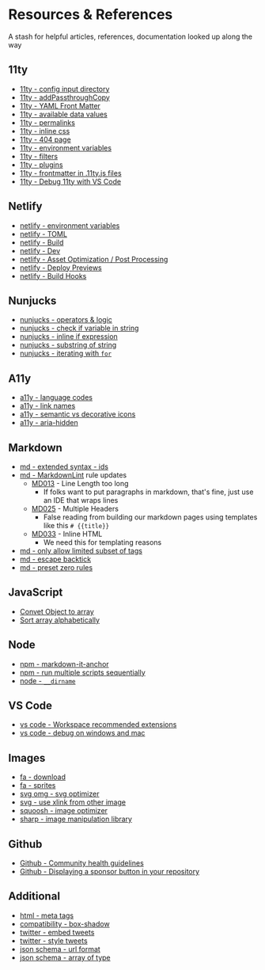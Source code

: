 # Resources & References

A stash for helpful articles, references, documentation looked up along the way

## 11ty

* [11ty - config input directory](https://www.11ty.io/docs/config/#input-directory)
* [11ty - addPassthroughCopy](https://www.11ty.io/docs/copy/)
* [11ty - YAML Front Matter](https://www.11ty.io/docs/data-frontmatter/)
* [11ty - available data values](https://www.11ty.io/docs/data/)
* [11ty - permalinks](https://www.11ty.io/docs/permalinks/)
* [11ty - inline css](https://www.11ty.io/docs/quicktips/inline-css/)
* [11ty - 404 page](https://www.11ty.io/docs/quicktips/not-found/)
* [11ty - environment variables](https://www.11ty.io/docs/data-js/#example%3A-exposing-environment-variables)
* [11ty - filters](https://www.11ty.io/docs/filters/)
* [11ty - plugins](https://www.11ty.io/docs/plugins/)
* [11ty - frontmatter in .11ty.js files](https://www.11ty.io/docs/languages/javascript/#permalinks)
* [11ty - Debug 11ty with VS Code](https://github.com/11ty/eleventy/issues/331)

## Netlify

* [netlify - environment variables](https://www.netlify.com/docs/continuous-deployment/#environment-variables)
* [netlify - TOML](https://www.netlify.com/docs/netlify-toml-reference/)
* [netlify - Build](https://www.netlify.com/products/build/)
* [netlify - Dev](https://www.netlify.com/products/dev/)
* [netlify - Asset Optimization / Post Processing](https://www.netlify.com/docs/netlify-toml-reference/#post-processing)
* [netlify - Deploy Previews](https://www.netlify.com/docs/webhooks/#github-commit-statuses)
* [netlify - Build Hooks](https://www.netlify.com/docs/webhooks/#incoming-webhooks)

## Nunjucks

* [nunjucks - operators & logic](https://mozilla.github.io/nunjucks/templating.html#comparisons)
* [nunjucks - check if variable in string](https://github.com/mozilla/nunjucks/issues/676)
* [nunjucks - inline if expression](https://mozilla.github.io/nunjucks/templating.html#if-expression)
* [nunjucks - substring of string](https://stackoverflow.com/a/48427351/1366033)
* [nunjucks - iterating with `for`](https://mozilla.github.io/nunjucks/templating.html#for)

## A11y

* [a11y - language codes](https://www.w3schools.com/tags/ref_language_codes.asp)
* [a11y - link names](https://dequeuniversity.com/rules/axe/3.2/link-name)
* [a11y - semantic vs decorative icons](https://fontawesome.com/how-to-use/on-the-web/other-topics/accessibility)
* [a11y - aria-hidden](https://developer.paciellogroup.com/blog/2012/05/html5-accessibility-chops-hidden-and-aria-hidden/)

## Markdown

* [md - extended syntax - ids](https://www.markdownguide.org/extended-syntax/#heading-ids)
* [md - MarkdownLint](https://github.com/markdownlint/markdownlint) rule updates
  * [MD013](https://github.com/markdownlint/markdownlint/blob/master/docs/RULES.md#md013---line-length) - Line Length too long
    * If folks want to put paragraphs in markdown, that's fine, just use an IDE that wraps lines
  * [MD025](https://github.com/markdownlint/markdownlint/blob/master/docs/RULES.md#md025---multiple-top-level-headers-in-the-same-document) - Multiple Headers
    * False reading from building our markdown pages using templates like this `# {{title}}`
  * [MD033](https://github.com/markdownlint/markdownlint/blob/master/docs/RULES.md#md033---inline-html) - Inline HTML
    * We need this for templating reasons
* [md - only allow limited subset of tags](https://github.com/markdown-it/markdown-it/issues/582)
* [md - escape backtick](https://meta.stackexchange.com/a/55443/209031)
* [md - preset zero rules](https://markdown-it.github.io/markdown-it/#MarkdownIt.new)

## JavaScript

* [Convet Object to array](https://stackoverflow.com/q/38824349/1366033)
* [Sort array alphabetically](https://stackoverflow.com/a/45544166/1366033)

## Node

* [npm - markdown-it-anchor](https://www.npmjs.com/package/markdown-it-anchor)
* [npm - run multiple scripts sequentially](https://stackoverflow.com/a/39172660/1366033)
* [node - `__dirname`](https://nodejs.org/docs/latest/api/globals.html#globals_dirname)

## VS Code

* [vs code - Workspace recommended extensions](https://code.visualstudio.com/docs/editor/extension-gallery#_workspace-recommended-extensions)
* [vs code - debug on windows and mac](https://stackoverflow.com/a/42471528/1366033)

## Images

* [fa - download](https://fontawesome.com/how-to-use/on-the-web/setup/hosting-font-awesome-yourself)
* [fa - sprites](https://fontawesome.com/how-to-use/on-the-web/advanced/svg-sprites)
* [svg omg - svg optimizer](https://jakearchibald.github.io/svgomg/)
* [svg - use xlink from other image](https://css-tricks.com/svg-use-external-source/)
* [squoosh - image optimizer](https://squoosh.app/)
* [sharp - image manipulation library](http://sharp.pixelplumbing.com)

## Github

* [Github - Community health guidelines](https://help.github.com/en/articles/creating-a-default-community-health-file-for-your-organization)
* [Github - Displaying a sponsor button in your repository](https://help.github.com/en/articles/displaying-a-sponsor-button-in-your-repository)

## Additional

* [html - meta tags](https://metatags.io/)
* [compatibility - box-shadow](https://caniuse.com/#feat=css-boxshadow)
* [twitter - embed tweets](https://developer.twitter.com/en/docs/twitter-for-websites/embedded-tweets/guides/embedded-tweet-javascript-factory-function)
* [twitter - style tweets](https://medium.com/@makerspirit/how-to-style-your-twitter-widget-styling-on-shadow-dom-a405c36edd10)
* [json schema - url format](https://github.com/json-schema-org/json-schema-spec/issues/233#issuecomment-279180514)
* [json schema - array of type](https://stackoverflow.com/a/51557536/1366033)

